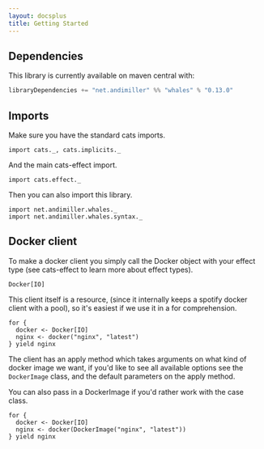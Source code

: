 ```yaml
---
layout: docsplus
title: Getting Started
---
```


## Dependencies

This library is currently available on maven central with:

```scala
libraryDependencies += "net.andimiller" %% "whales" % "0.13.0"
```

## Imports

Make sure you have the standard cats imports.

```tut:silent
import cats._, cats.implicits._
```

And the main cats-effect import.

```tut:silent
import cats.effect._
```

Then you can also import this library.

```tut:silent
import net.andimiller.whales._
import net.andimiller.whales.syntax._
```


## Docker client

To make a docker client you simply call the Docker object with your effect type (see cats-effect to learn more about effect types).

```tut:silent
Docker[IO]
```

This client itself is a resource, (since it internally keeps a spotify docker client with a pool), so it's easiest if we use it in a for comprehension.

```tut:silent
for {
  docker <- Docker[IO]
  nginx <- docker("nginx", "latest")
} yield nginx
```

The client has an apply method which takes arguments on what kind of docker image we want, if you'd like to see all available options see the `DockerImage` class, and the default parameters on the apply method.

You can also pass in a DockerImage if you'd rather work with the case class.

```tut:silent
for {
  docker <- Docker[IO]
  nginx <- docker(DockerImage("nginx", "latest"))
} yield nginx
```
